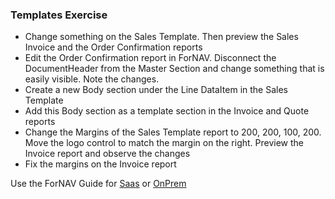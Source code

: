 ### Templates Exercise

* Change something on the Sales Template. Then preview the Sales Invoice and the Order Confirmation reports
* Edit the Order Confirmation report in ForNAV. Disconnect the DocumentHeader from the Master Section and change something that is easily visible. Note the changes.
* Create a new Body section under the Line DataItem in the Sales Template
* Add this Body section as a template section in the Invoice and Quote reports
* Change the Margins of the Sales Template report to 200, 200, 100, 200. Move the logo control to match the margin on the right. Preview the Invoice report and observe the changes
* Fix the margins on the Invoice report

Use the ForNAV Guide for [Saas]() or [OnPrem]()

<!-- ToDO -> edit links -->